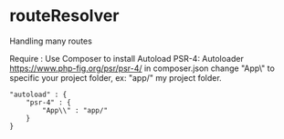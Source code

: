 # routeResolver
Handling many routes




Require :
  Use Composer to install Autoload PSR-4: Autoloader https://www.php-fig.org/psr/psr-4/
in composer.json change "App\\" to specific your project folder, ex: "app/" my project folder.

    "autoload" : {
        "psr-4" : {
            "App\\" : "app/"
        }
    }
